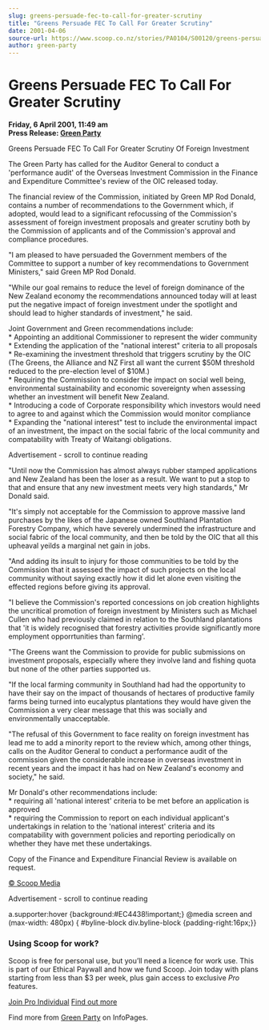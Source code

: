 ```yaml
---
slug: greens-persuade-fec-to-call-for-greater-scrutiny
title: "Greens Persuade FEC To Call For Greater Scrutiny"
date: 2001-04-06
source-url: https://www.scoop.co.nz/stories/PA0104/S00120/greens-persuade-fec-to-call-for-greater-scrutiny.htm
author: green-party
---
```

Greens Persuade FEC To Call For Greater Scrutiny
================================================

**Friday, 6 April 2001, 11:49 am**  
**Press Release: [Green Party](https://info.scoop.co.nz/Green_Party)**

Greens Persuade FEC To Call For Greater Scrutiny Of Foreign Investment

The Green Party has called for the Auditor General to conduct a 'performance audit' of the Overseas Investment Commission in the Finance and Expenditure Committee's review of the OIC released today.

The financial review of the Commission, initiated by Green MP Rod Donald, contains a number of recommendations to the Government which, if adopted, would lead to a significant refocussing of the Commission's assessment of foreign investment proposals and greater scrutiny both by the Commission of applicants and of the Commission's approval and compliance procedures.

"I am pleased to have persuaded the Government members of the Committee to support a number of key recommendations to Government Ministers," said Green MP Rod Donald.

"While our goal remains to reduce the level of foreign dominance of the New Zealand economy the recommendations announced today will at least put the negative impact of foreign investment under the spotlight and should lead to higher standards of investment," he said.

Joint Government and Green recommendations include:  
\* Appointing an additional Commissioner to represent the wider community  
\* Extending the application of the "national interest" criteria to all proposals  
\* Re-examining the investment threshold that triggers scrutiny by the OIC (The Greens, the Alliance and NZ First all want the current $50M threshold reduced to the pre-election level of $10M.)  
\* Requiring the Commission to consider the impact on social well being, environmental sustainability and economic sovereignty when assessing whether an investment will benefit New Zealand.  
\* Introducing a code of Corporate responsibility which investors would need to agree to and against which the Commission would monitor compliance  
\* Expanding the "national interest" test to include the environmental impact of an investment, the impact on the social fabric of the local community and compatability with Treaty of Waitangi obligations.

Advertisement - scroll to continue reading





"Until now the Commission has almost always rubber stamped applications and New Zealand has been the loser as a result. We want to put a stop to that and ensure that any new investment meets very high standards," Mr Donald said.

"It's simply not acceptable for the Commission to approve massive land purchases by the likes of the Japanese owned Southland Plantation Forestry Company, which have severely undermined the infrastructure and social fabric of the local community, and then be told by the OIC that all this upheaval yeilds a marginal net gain in jobs.

"And adding its insult to injury for those communities to be told by the Commission that it assessed the impact of such projects on the local community without saying exactly how it did let alone even visiting the effected regions before giving its approval.

"I believe the Commission's reported concessions on job creation highlights the uncritical promotion of foreign investment by Ministers such as Michael Cullen who had previously claimed in relation to the Southland plantations that 'it is widely recognised that forestry activities provide significantly more employment opporrtunities than farming'.

"The Greens want the Commission to provide for public submissions on investment proposals, especially where they involve land and fishing quota but none of the other parties supported us.

"If the local farming community in Southland had had the opportunity to have their say on the impact of thousands of hectares of productive family farms being turned into eucalyptus plantations they would have given the Commission a very clear message that this was socially and environmentally unacceptable.

"The refusal of this Government to face reality on foreign investment has lead me to add a minority report to the review which, among other things, calls on the Auditor General to conduct a performance audit of the commission given the considerable increase in overseas investment in recent years and the impact it has had on New Zealand's economy and society," he said.

Mr Donald's other recommendations include:  
\* requiring all 'national interest' criteria to be met before an application is approved  
\* requiring the Commission to report on each individual applicant's undertakings in relation to the 'national interest' criteria and its compatability with government policies and reporting periodically on whether they have met these undertakings.

Copy of the Finance and Expenditure Financial Review is available on request.

  

[© Scoop Media](http://www.scoop.co.nz/about/terms.html)  

Advertisement - scroll to continue reading



a.supporter:hover {background:#EC4438!important;} @media screen and (max-width: 480px) { #byline-block div.byline-block {padding-right:16px;}}

### Using Scoop for work?

Scoop is free for personal use, but you’ll need a licence for work use. This is part of our Ethical Paywall and how we fund Scoop. Join today with plans starting from less than $3 per week, plus gain access to exclusive _Pro_ features.  
  
[Join Pro Individual](https://pro.scoop.co.nz/Individual/?from=ProIn24) [Find out more](https://pro.scoop.co.nz/using-scoop-for-work/?from=ProIn24)

Find more from [Green Party](https://info.scoop.co.nz/Green_Party) on InfoPages.
